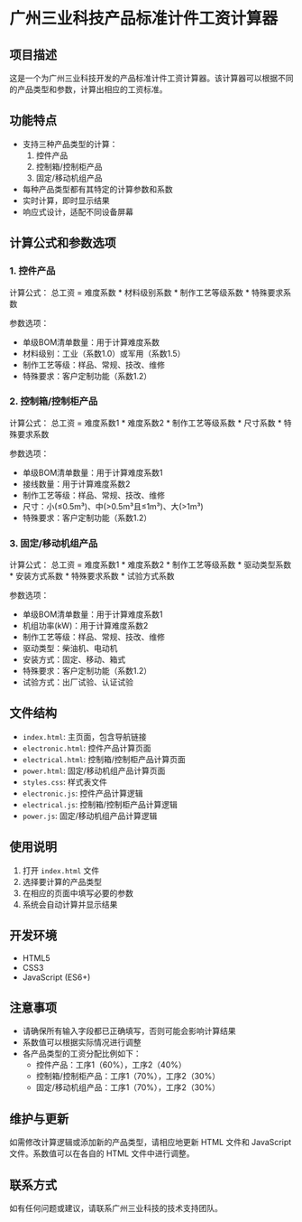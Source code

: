 # 广州三业科技产品标准计件工资计算器

## 项目描述

这是一个为广州三业科技开发的产品标准计件工资计算器。该计算器可以根据不同的产品类型和参数，计算出相应的工资标准。

## 功能特点

- 支持三种产品类型的计算：
  1. 控件产品
  2. 控制箱/控制柜产品
  3. 固定/移动机组产品
- 每种产品类型都有其特定的计算参数和系数
- 实时计算，即时显示结果
- 响应式设计，适配不同设备屏幕

## 计算公式和参数选项

### 1. 控件产品

计算公式：
总工资 = 难度系数 * 材料级别系数 * 制作工艺等级系数 * 特殊要求系数

参数选项：
- 单级BOM清单数量：用于计算难度系数
- 材料级别：工业（系数1.0）或军用（系数1.5）
- 制作工艺等级：样品、常规、技改、维修
- 特殊要求：客户定制功能（系数1.2）

### 2. 控制箱/控制柜产品

计算公式：
总工资 = 难度系数1 * 难度系数2 * 制作工艺等级系数 * 尺寸系数 * 特殊要求系数

参数选项：
- 单级BOM清单数量：用于计算难度系数1
- 接线数量：用于计算难度系数2
- 制作工艺等级：样品、常规、技改、维修
- 尺寸：小(≤0.5m³)、中(>0.5m³且≤1m³)、大(>1m³)
- 特殊要求：客户定制功能（系数1.2）

### 3. 固定/移动机组产品

计算公式：
总工资 = 难度系数1 * 难度系数2 * 制作工艺等级系数 * 驱动类型系数 * 安装方式系数 * 特殊要求系数 * 试验方式系数

参数选项：
- 单级BOM清单数量：用于计算难度系数1
- 机组功率(kW)：用于计算难度系数2
- 制作工艺等级：样品、常规、技改、维修
- 驱动类型：柴油机、电动机
- 安装方式：固定、移动、箱式
- 特殊要求：客户定制功能（系数1.2）
- 试验方式：出厂试验、认证试验

## 文件结构

- `index.html`: 主页面，包含导航链接
- `electronic.html`: 控件产品计算页面
- `electrical.html`: 控制箱/控制柜产品计算页面
- `power.html`: 固定/移动机组产品计算页面
- `styles.css`: 样式表文件
- `electronic.js`: 控件产品计算逻辑
- `electrical.js`: 控制箱/控制柜产品计算逻辑
- `power.js`: 固定/移动机组产品计算逻辑

## 使用说明

1. 打开 `index.html` 文件
2. 选择要计算的产品类型
3. 在相应的页面中填写必要的参数
4. 系统会自动计算并显示结果

## 开发环境

- HTML5
- CSS3
- JavaScript (ES6+)

## 注意事项

- 请确保所有输入字段都已正确填写，否则可能会影响计算结果
- 系数值可以根据实际情况进行调整
- 各产品类型的工资分配比例如下：
  - 控件产品：工序1（60%），工序2（40%）
  - 控制箱/控制柜产品：工序1（70%），工序2（30%）
  - 固定/移动机组产品：工序1（70%），工序2（30%）

## 维护与更新

如需修改计算逻辑或添加新的产品类型，请相应地更新 HTML 文件和 JavaScript 文件。系数值可以在各自的 HTML 文件中进行调整。

## 联系方式

如有任何问题或建议，请联系广州三业科技的技术支持团队。

